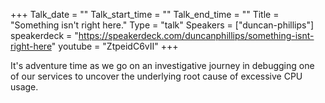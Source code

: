 +++
Talk_date = ""
Talk_start_time = ""
Talk_end_time = ""
Title = "Something isn't right here."
Type = "talk"
Speakers = ["duncan-phillips"]
speakerdeck = "https://speakerdeck.com/duncanphillips/something-isnt-right-here"
youtube = "ZtpeidC6vII"
+++

It's adventure time as we go on an investigative journey in debugging one of our services to uncover the underlying root cause of excessive CPU usage.
